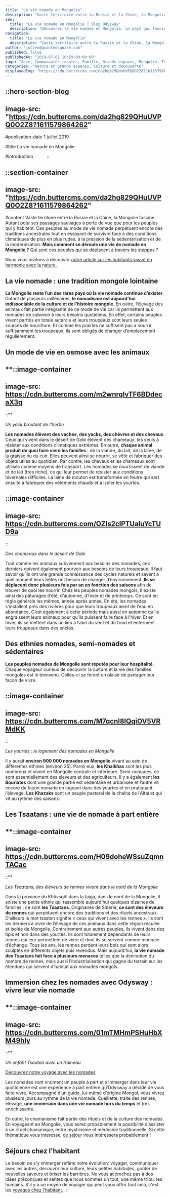 ```yaml
---
title: "La vie nomade en Mongolie"
description: "Vaste territoire entre la Russie et la Chine, la Mongolie fascine. Autant pour ses paysages sauvages à perte de vue que pour les peuples qui y habitent. Ces peuples au mode de vie nomade perpétuent encore des traditions ancestrales tout en essayant de survivre face a des conditions climatiques..."
seo:
  title: "La vie nomade en Mongolie | Blog Odysway"
  description: "Découvrez la vie nomade en Mongolie, un pays qui fascine autant pour ses paysages sauvages que pour les peuples qui y habitent."
navigation:
  title: "La vie nomade en Mongolie"
  description: "Vaste territoire entre la Russie et la Chine, la Mongolie fascine. Autant pour ses paysages sauvages à perte de vue que pour les peuples qui y habitent. Ces peuples au mode de vie nomade perpétuent encore des traditions ancestrales tout en essayant de survivre face a des conditions climatiques..."
author: "julien@quantedsquare.com"
published: false
publishedAt: "2019-07-01 10:59:00+00:00"
tags: "Asie, Communautés locales, Famille, Grands espaces, Mongolie, Transports insolites"
categories: "Nature et grands espaces, Culture et decouverte"
displayedImg: "https://cdn.buttercms.com/da2hg829QHuUVPQ0O2Z8?1611579864262"
---
```


::hero-section-blog
---
image-src: "https://cdn.buttercms.com/da2hg829QHuUVPQ0O2Z8?1611579864262"
---
#publication-date
1 juillet 2019

#title
La vie nomade en Mongolie

#introduction
         
::

::section-container
---
image-src: "https://cdn.buttercms.com/da2hg829QHuUVPQ0O2Z8?1611579864262"
---
#content
Vaste territoire entre la Russie et la Chine, la Mongolie fascine. Autant pour ses paysages sauvages à perte de vue que pour les peuples qui y habitent. Ces peuples au mode de vie nomade perpétuent encore des traditions ancestrales tout en essayant de survivre face à des conditions climatiques de plus en plus rudes, à la pression de la sédentarisation et de la modernisation. **Mais comment se déroule une vie de nomade en Mongolie ?** Qui sont ces peuples qui se déplacent à travers les steppes ?

Nous vous invitons à découvrir [notre article sur les habitants vivant en harmonie avec la nature.](https://odysway.com/a-la-rencontre-de-ceux-qui-vivent-en-harmonie-avec-la-nature)

## **La vie nomade : une tradition mongole lointaine**

**La Mongolie reste l’un des rares pays où la vie nomade continue d’exister**. Datant de plusieurs millénaires, **le nomadisme est aujourd’hui indissociable de la culture et de l’histoire mongole**. En outre, l’élevage des animaux fait partie intégrante de ce mode de vie car ils permettent aux nomades de subvenir à leurs besoins quotidiens. En effet, certains peuples vivent parfois en totale autarcie et leurs troupeaux sont leurs seules sources de nourriture. Et comme les prairies ne suffisent pas à nourrir suffisamment les troupeaux, ils sont obligés de changer d’emplacement régulièrement.

## **Un mode de vie en osmose avec les animaux**

**::image-container
---
image-src: https://cdn.buttercms.com/m2wnrqlvTF6BDdecaX3q
---
::**

_Un yack broutant de l'herbe_

**Les nomades élèvent des vaches, des yacks, des chèvres et des chevaux**. Ceux qui vivent dans le désert de Gobi élèvent des chameaux, les seuls à résister aux conditions climatiques extrêmes. En outre, **chaque animal produit de quoi faire vivre les familles** : de la viande, du lait, de la laine, de la graisse ou du cuir. Elles peuvent ainsi se nourrir, se vêtir et fabriquer des objets utiles au quotidien. Par contre, les chevaux et les chameaux sont utilisés comme moyens de transport. Les nomades se nourrissent de viande et de lait (très riche), ce qui leur permet de résister aux conditions hivernales difficiles. La laine de mouton est transformée en feutre qui sert ensuite à fabriquer des vêtements chauds et à isoler les yourtes.

::image-container
---
image-src: https://cdn.buttercms.com/OZIs2clPTUaluYcTUD9a
---
::

_Des chameaux dans le désert de Gobi_

Tout comme les animaux subviennent aux besoins des nomades, ces derniers doivent également pourvoir aux besoins de leurs troupeaux. Il faut savoir qu’ils ont une grande connaissance des cycles naturels et savent à quel moment leurs bêtes ont besoin de changer d’environnement. **Ils se déplacent donc plusieurs fois par an en fonction des saisons** afin de trouver de quoi les nourrir. Chez les peuples nomades mongols, il existe ainsi des pâturages d’été, d’automne, d’hiver et de printemps. Ce sont en règle générale les mêmes, année après année. En été, les nomades s’installent près des rivières pour que leurs troupeaux aient de l’eau en abondance. C’est également à cette période mais aussi en automne qu’ils engraissent leurs animaux pour qu’ils puissent faire face à l’hiver. Et en hiver, ils se mettent dans un lieu à l’abri du vent et du froid et enferment leurs troupeaux dans des enclos.

## **Des ethnies nomades, semi-nomades et sédentaires**

**Les peuples nomades de Mongolie sont réputés pour leur hospitalité**. Chaque voyageur curieux de découvrir la culture et la vie des familles mongoles est le bienvenu. Celles-ci se feront un plaisir de partager leur façon de vivre. 

::image-container
---
image-src: https://cdn.buttercms.com/M7qcnI8IQqiOV5VRMdKK
---
::

_Les yourtes : le logement des nomades en Mongolie_

Il y aurait **environ 900 000 nomades en Mongolie** vivant au sein de différentes ethnies (environ 25). Parmi eux, **les Khalkhas** sont les plus nombreux et vivent en Mongolie centrale et inférieure. Semi-nomades, ce sont essentiellement des éleveurs et des agriculteurs. Il y a également **les Bouriates** dont une grande partie est sédentaire et urbanisée et l’autre vit encore de façon nomade en logeant dans des yourtes et en pratiquant l’élevage. **Les Khazaks** sont un peuple pastoral de la chaîne de l’Altaï et qui vit au rythme des saisons.

## **Les Tsaatans : une vie de nomade à part entière**

**::image-container
---
image-src: https://cdn.buttercms.com/H09doheWSsuZqmnTACac
---
::**

_Les Tsaatans, des éleveurs de rennes vivant dans le nord de la Mongolie_

Dans la province du Khövsgöl dans la taïga, dans le nord de la Mongolie, il existe une petite ethnie qui rassemble aujourd’hui quelques dizaines de familles : ce sont **les Tsaatans**. Originaires de Sibérie, **ce sont des éleveurs de rennes** qui perpétuent encore des traditions et des rituels ancestraux. D’ailleurs le mot tsaatan signifie « ceux qui vivent avec les rennes ». Ils sont les derniers à vivre de l’élevage de ces animaux dans cette région reculée et isolée de Mongolie. Contrairement aux autres peuples, ils vivent dans des tipis et non dans des yourtes. Ils sont totalement dépendants de leurs rennes qui leur permettent de vivre et dont ils se servent comme monnaie d’échange. Tous les ans, les rennes perdent leurs bois qui sont alors sculptés en différents objets puis revendus. Mais aujourd’hui, **la vie nomade des Tsaatans fait face à plusieurs menaces** telles que la diminution du nombre de rennes, mais aussi l’industrialisation qui gagne du terrain sur les étendues qui servent d’habitat aux nomades mongols.

## **Immersion chez les nomades avec Odysway : vivre leur vie nomade**

**::image-container
---
image-src: https://cdn.buttercms.com/01mTMHmPSHuHbXM49hIy
---
::**

_Un enfant Tsaatan avec un traîneau_

[Découvrez notre voyage avec les nomades](https://odysway.com/voyages/rencontre-nomades-mongolie?utm_source=Blog&utm_medium=SEO&utm_campaign=Vie_Nomade_Mongolie)

Les nomades sont vraiment un peuple à part et s’immerger dans leur vie quotidienne est une expérience à part entière qu’Odysway a décidé de vous faire vivre. Accompagné d’un guide, lui-même d’origine Mongol, vous vivrez plusieurs jours au rythme de la vie nomade. Cueillette, traite des rennes, élevage, **une immersion dans une vie nomade hors du temps** et très enrichissante.

En outre, le chamanisme fait partie des rituels et de la culture des nomades. En voyageant en Mongolie, vous aurez probablement la possibilité d’assister à un rituel chamanique, entre mysticisme et médecine traditionnelle. Si cette thématique vous interesse, [ce séjour](https://odysway.com/voyages/rencontre-nomades-mongolie?utm_source=Blog&utm_medium=SEO&utm_campaign=Vie_Nomade_Mongolie) vous intéressera probablement ! 

## Séjours chez l'habitant

Le besoin de s'y immerger reflète notre évolution: voyager, communiquer avec les autres, découvrir leur culture, leurs petites habitudes, goûter de nouvelles saveurs et briser les barrières. Ne vous accrochez pas à des idées préconçues et sentez que nous sommes un tout, une même tribu: les humains. S'il y a un moyen de voyager qui peut vous offrir tout cela, c'est les [voyages chez l’habitant.](https://odysway.com/thematiques/sejours-chez-l-habitant)
::
